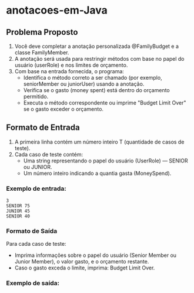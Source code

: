 # anotacoes-em-Java

## Problema Proposto

1. Você deve completar a anotação personalizada @FamilyBudget e a classe FamilyMember.
2. A anotação será usada para restringir métodos com base no papel do usuário (userRole) e nos limites de orçamento.
3. Com base na entrada fornecida, o programa:
   - Identifica o método correto a ser chamado (por exemplo, seniorMember ou juniorUser) usando a anotação.
   - Verifica se o gasto (money spent) está dentro do orçamento permitido.
   - Executa o método correspondente ou imprime "Budget Limit Over" se o gasto exceder o orçamento.

## Formato de Entrada
1. A primeira linha contém um número inteiro T (quantidade de casos de teste).
2. Cada caso de teste contém:
   - Uma string representando o papel do usuário (UserRole) — SENIOR ou JUNIOR.
   - Um número inteiro indicando a quantia gasta (MoneySpend).

### Exemplo de entrada:

```
3
SENIOR 75
JUNIOR 45
SENIOR 40

```

### Formato de Saída
Para cada caso de teste:

- Imprima informações sobre o papel do usuário (Senior Member ou Junior Member), o valor gasto, e o orçamento restante.
- Caso o gasto exceda o limite, imprima: Budget Limit Over.

### Exemplo de saída:
